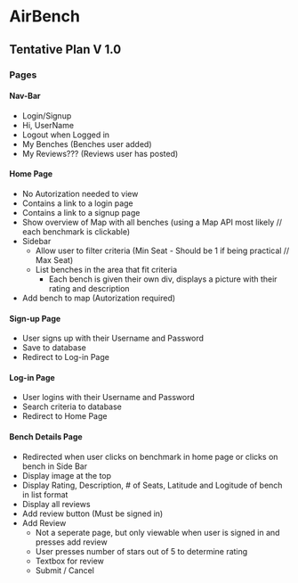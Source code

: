 # AirBench

## Tentative Plan V 1.0

### Pages
#### Nav-Bar
  - Login/Signup
  - Hi, UserName
  - Logout when Logged in
  - My Benches (Benches user added)
  - My Reviews??? (Reviews user has posted)
#### Home Page
  - No Autorization needed to view
  - Contains a link to a login page
  - Contains a link to a signup page
  - Show overview of Map with all benches (using a Map API most likely // each benchmark is clickable)
  - Sidebar
    - Allow user to filter criteria (Min Seat - Should be 1 if being practical // Max Seat)
    - List benches in the area that fit criteria
      - Each bench is given their own div, displays a picture with their rating and description
   - Add bench to map (Autorization required)
#### Sign-up Page
  - User signs up with their Username and Password
  - Save to database
  - Redirect to Log-in Page
#### Log-in Page
  - User logins with their Username and Password
  - Search criteria to database
  - Redirect to Home Page
#### Bench Details Page
  - Redirected when user clicks on benchmark in home page or clicks on bench in Side Bar
  - Display image at the top
  - Display Rating, Description, # of Seats, Latitude and Logitude of bench in list format
  - Display all reviews
  - Add review button (Must be signed in)
  - Add Review 
    - Not a seperate page, but only viewable when user is signed in and presses add review
    - User presses number of stars out of 5 to determine rating
    - Textbox for review
    - Submit / Cancel


      
    

